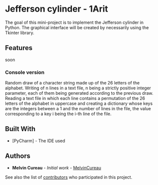 # Jefferson cylinder - 1Arit

The goal of this mini-project is to implement the Jefferson cylinder in Python.
The graphical interface will be created by necessarily using the Tkinter library.

## Features

soon

### Console version

Random draw of a character string made up of the 26 letters of the alphabet.
Writing of n lines in a text file, n being a strictly positive integer parameter, each of them being generated according to the previous draw.
Reading a text file in which each line contains a permutation of the 26 letters of the alphabet in uppercase and creating a dictionary whose keys are the integers between a 1 and the number of lines in the file, the value corresponding to a key i being the i-th line of the file.

## Built With

* [PyCharm] - The IDE used

## Authors

* **Melvin Cureau** - *Initial work* - [MelvinCureau](https://github.com/MelvinCureau)

See also the list of [contributors](https://github.com/MelvinCureau/jefferson_Cylinder/contributors) who participated in this project.
